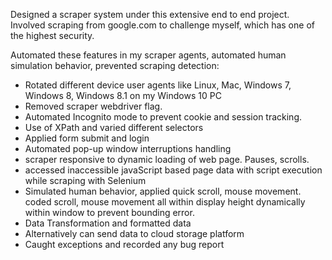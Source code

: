 Designed a scraper system under this extensive end to end project. Involved scraping from google.com to challenge myself, which has one of the highest security. <br>

Automated these features in my scraper agents, automated human simulation behavior, prevented scraping detection:
* Rotated different device user agents like Linux, Mac, Windows 7, Windows 8, Windows 8.1 on my Windows 10 PC 
* Removed scraper webdriver flag.
* Automated Incognito mode to prevent cookie and session tracking.
* Use of XPath and varied different selectors
* Applied form submit and login 
* Automated pop-up window interruptions handling 
* scraper responsive to dynamic loading of web page. Pauses, scrolls.
* accessed inaccessible javaScript based page data with script execution while scraping with Selenium
* Simulated human behavior, applied quick scroll, mouse movement. coded scroll, mouse movement all within display height dynamically within window to prevent bounding error.
* Data Transformation and formatted data
* Alternatively can send data to cloud storage platform
* Caught exceptions and recorded any bug report
